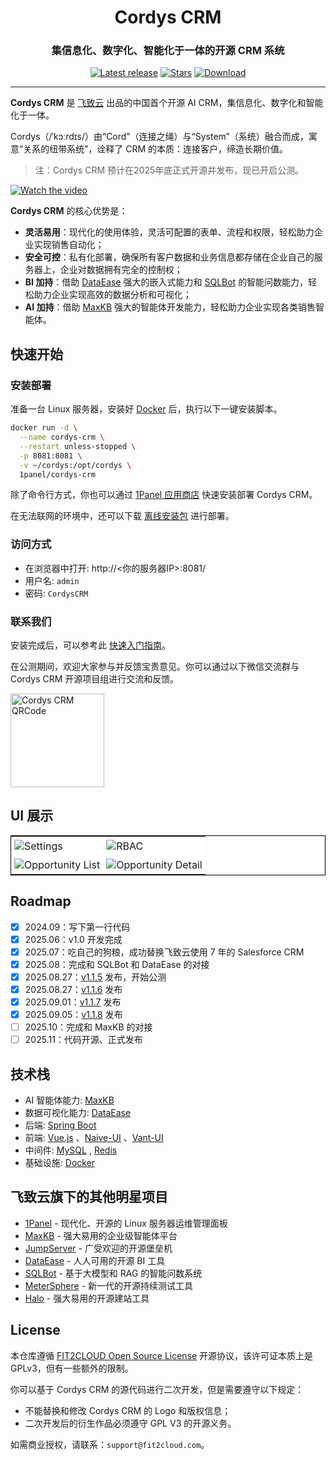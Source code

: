 <h1 align="center">Cordys CRM</h1>
<h3 align="center">集信息化、数字化、智能化于一体的开源 CRM 系统</h3>
<p align="center">
  <a href="https://github.com/1Panel-dev/CordysCRM/releases"><img src="https://img.shields.io/github/v/release/1Panel-dev/CordysCRM" alt="Latest release"></a>
  <a href="https://github.com/1Panel-dev/CordysCRM"><img src="https://img.shields.io/github/stars/1Panel-dev/CordysCRM?color=%231890FF&style=flat-square" alt="Stars"></a>    
  <a href="https://hub.docker.com/r/1panel/cordys-crm"><img src="https://img.shields.io/docker/pulls/1panel/cordys-crm?label=downloads" alt="Download"></a><br/>
</p>

<hr/>

**Cordys CRM** 是 [飞致云](https://fit2cloud.com/) 出品的中国首个开源 AI CRM，集信息化、数字化和智能化于一体。

Cordys（/ˈkɔːrdɪs/）由“Cord”（连接之绳）与“System”（系统）融合而成，寓意“关系的纽带系统”，诠释了 CRM 的本质：连接客户，缔造长期价值。

> 注：Cordys CRM 预计在2025年底正式开源并发布，现已开启公测。

[![Watch the video](https://resource.fit2cloud.com/1panel/cordys-crm/img/overview-video.png)](https://www.bilibili.com/video/BV1gVh9zAEde/)

**Cordys CRM** 的核心优势是： 

- **灵活易用**：现代化的使用体验，灵活可配置的表单、流程和权限，轻松助力企业实现销售自动化；
- **安全可控**：私有化部署，确保所有客户数据和业务信息都存储在企业自己的服务器上，企业对数据拥有完全的控制权；
- **BI 加持**：借助 [DataEase](https://github.com/dataease/dataease) 强大的嵌入式能力和 [SQLBot](https://github.com/dataease/SQLBot) 的智能问数能力，轻松助力企业实现高效的数据分析和可视化；
- **AI 加持**：借助 [MaxKB](https://github.com/1Panel-dev/MaxKB) 强大的智能体开发能力，轻松助力企业实现各类销售智能体。

## 快速开始

### 安装部署

准备一台 Linux 服务器，安装好 [Docker](https://docs.docker.com/get-docker/) 后，执行以下一键安装脚本。  

```bash
docker run -d \
  --name cordys-crm \
  --restart unless-stopped \
  -p 8081:8081 \
  -v ~/cordys:/opt/cordys \
  1panel/cordys-crm
```

除了命令行方式，你也可以通过 [1Panel 应用商店](https://1panel.cn/) 快速安装部署 Cordys CRM。

在无法联网的环境中，还可以下载 [离线安装包](https://community.fit2cloud.com/#/products/cordys-crm/information) 进行部署。

### 访问方式

- 在浏览器中打开: http://<你的服务器IP>:8081/
- 用户名: `admin`
- 密码: `CordysCRM`

### 联系我们

安装完成后，可以参考此 [快速入门指南](https://cordys.cn/docs/)。

在公测期间，欢迎大家参与并反馈宝贵意见。你可以通过以下微信交流群与 Cordys CRM 开源项目组进行交流和反馈。

<image height="150px" width="150px" alt="Cordys CRM QRCode" src="https://resource.fit2cloud.com/1panel/cordys-crm/img/wechat.png?v=20250904" />

## UI 展示

<table style="border-collapse: collapse; border: 1px solid black;">
  <tr>
    <td style="padding: 5px;background-color:#fff;"><img src= "https://resource.fit2cloud.com/1panel/cordys-crm/img/setting.png" alt="Settings" /></td>
    <td style="padding: 5px;background-color:#fff;"><img src= "https://resource.fit2cloud.com/1panel/cordys-crm/img/rbac.png" alt="RBAC" /></td>
  </tr>
  <tr>
    <td style="padding: 5px;background-color:#fff;"><img src= "https://resource.fit2cloud.com/1panel/cordys-crm/img/opportunity.png" alt="Opportunity List" /></td>
    <td style="padding: 5px;background-color:#fff;"><img src= "https://resource.fit2cloud.com/1panel/cordys-crm/img/opportunity-detail.png" alt="Opportunity Detail" /></td>
  </tr>
</table>

## Roadmap

- [x] 2024.09：写下第一行代码
- [x] 2025.06：v1.0 开发完成
- [x] 2025.07：吃自己的狗粮，成功替换飞致云使用 7 年的 Salesforce CRM
- [x] 2025.08：完成和 SQLBot 和 DataEase 的对接
- [x] 2025.08.27：[v1.1.5](https://github.com/1Panel-dev/CordysCRM/releases/tag/v1.1.5) 发布，开始公测
- [x] 2025.08.27：[v1.1.6](https://github.com/1Panel-dev/CordysCRM/releases/tag/v1.1.6) 发布
- [x] 2025.09.01：[v1.1.7](https://github.com/1Panel-dev/CordysCRM/releases/tag/v1.1.7) 发布
- [x] 2025.09.05：[v1.1.8](https://github.com/1Panel-dev/CordysCRM/releases/tag/v1.1.8) 发布
- [ ] 2025.10：完成和 MaxKB 的对接
- [ ] 2025.11：代码开源、正式发布

## 技术栈

-  AI 智能体能力: [MaxKB](https://github.com/1Panel-dev/MaxKB) 
-  数据可视化能力: [DataEase](https://github.com/dataease/dataease) 
-  后端: [Spring Boot](https://spring.io/projects/spring-boot)
-  前端: [Vue.js](https://vuejs.org/) 、[Naive-UI](https://www.naiveui.com/) 、[Vant-UI](https://vant-ui.github.io/)
-  中间件: [MySQL](https://www.mysql.com/) , [Redis](https://redis.com/)
-  基础设施: [Docker](https://www.docker.com/)

## 飞致云旗下的其他明星项目

- [1Panel](https://github.com/1panel-dev/1panel/) - 现代化、开源的 Linux 服务器运维管理面板
- [MaxKB](https://github.com/1panel-dev/MaxKB/) - 强大易用的企业级智能体平台
- [JumpServer](https://github.com/jumpserver/jumpserver/) - 广受欢迎的开源堡垒机
- [DataEase](https://github.com/dataease/dataease/) - 人人可用的开源 BI 工具
- [SQLBot](https://github.com/dataease/SQLBot/) - 基于大模型和 RAG 的智能问数系统
- [MeterSphere](https://github.com/metersphere/metersphere/) - 新一代的开源持续测试工具
- [Halo](https://github.com/halo-dev/halo/) - 强大易用的开源建站工具

## License

本仓库遵循 [FIT2CLOUD Open Source License](LICENSE) 开源协议，该许可证本质上是 GPLv3，但有一些额外的限制。

你可以基于 Cordys CRM 的源代码进行二次开发，但是需要遵守以下规定：

- 不能替换和修改 Cordys CRM 的 Logo 和版权信息；
- 二次开发后的衍生作品必须遵守 GPL V3 的开源义务。

如需商业授权，请联系：`support@fit2cloud.com`。
